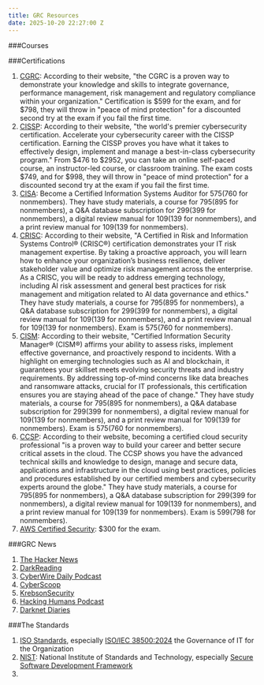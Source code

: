 ```yaml
---
title: GRC Resources
date: 2025-10-20 22:27:00 Z
---
```



###Courses

###Certifications
1. [CGRC](https://www.isc2.org/certifications/cgrc): According to their website, "the CGRC is a proven way to demonstrate your knowledge and skills to integrate governance, performance management, risk management and regulatory compliance within your organization." Certification is $599 for the exam, and for $798, they will throw in "peace of mind protection" for a discounted second try at the exam if you fail the first time.
4. [CISSP](https://www.isc2.org/certifications/cissp): According to their website, "the world's premier cybersecurity certification. Accelerate your cybersecurity career with the CISSP certification. Earning the CISSP proves you have what it takes to effectively design, implement and manage a best-in-class cybersecurity program." From $476 to $2952, you can take an online self-paced course, an instructor-led course, or classroom training. The exam costs $749, and for $998, they will throw in "peace of mind protection" for a discounted second try at the exam if you fail the first time.
3. [CISA](https://www.isaca.org/credentialing/cisa): Become a Certified Information Systems Auditor for $575 ($760 for nonmembers). They have study materials, a course for $795 ($895 for nonmembers), a Q&A database subscription for $299 ($399 for nonmembers), a digital review manual for $109 ($139 for nonmembers),  and a print review manual for $109 ($139 for nonmembers).
4. [CRISC](https://www.isaca.org/credentialing/crisc): According to their website, "A Certified in Risk and Information Systems Control® (CRISC®) certification demonstrates your IT risk management expertise. By taking a proactive approach, you will learn how to enhance your organization’s business resilience, deliver stakeholder value and optimize risk management across the enterprise. As a CRISC, you will be ready to address emerging technology, including AI risk assessment and general best practices for risk management and mitigation related to AI data governance and ethics." They have study materials, a course for $795 ($895 for nonmembers), a Q&A database subscription for $299 ($399 for nonmembers), a digital review manual for $109 ($139 for nonmembers),  and a print review manual for $109 ($139 for nonmembers). Exam is $575 ($760 for nonmembers).
5. [CISM](https://www.isaca.org/credentialing/cism): According to their website, "Certified Information Security Manager® (CISM®) affirms your ability to assess risks, implement effective governance, and proactively respond to incidents. With a highlight on emerging technologies such as AI and blockchain, it guarantees your skillset meets evolving security threats and industry requirements. By addressing top-of-mind concerns like data breaches and ransomware attacks, crucial for IT professionals, this certification ensures you are staying ahead of the pace of change." They have study materials, a course for $795 ($895 for nonmembers), a Q&A database subscription for $299 ($399 for nonmembers), a digital review manual for $109 ($139 for nonmembers),  and a print review manual for $109 ($139 for nonmembers). Exam is $575 ($760 for nonmembers).
6. [CCSP](https://www.isc2.org/certifications/ccsp): According to their website, becoming a certified cloud security professional "is a proven way to build your career and better secure critical assets in the cloud. The CCSP shows you have the advanced technical skills and knowledge to design, manage and secure data, applications and infrastructure in the cloud using best practices, policies and procedures established by our certified members and cybersecurity experts around the globe." They have study materials, a course for $795 ($895 for nonmembers), a Q&A database subscription for $299 ($399 for nonmembers), a digital review manual for $109 ($139 for nonmembers),  and a print review manual for $109 ($139 for nonmembers). Exam is $599 ($798 for nonmembers).
7. [AWS Certified Security](https://aws.amazon.com/certification/certified-security-specialty/): $300 for the exam.

###GRC News
1. [The Hacker News](https://thehackernews.com/)
2. [DarkReading](https://www.darkreading.com/)
3. [CyberWire Daily Podcast](https://thecyberwire.com/podcasts/daily-podcast)
4. [CyberScoop](https://cyberscoop.com/)
5. [KrebsonSecurity](https://krebsonsecurity.com/)
6. [Hacking Humans Podcast](https://thecyberwire.com/podcasts/hacking-humans)
7. [Darknet Diaries](https://darknetdiaries.com/)

###The Standards
1. [ISO Standards](https://www.iso.org/home.html), especially [ISO/IEC 38500:2024](https://www.iso.org/standard/81684.html) the Governance of IT for the Organization
2. [NIST](https://www.nist.gov/): National Institute of Standards and Technology, especially [Secure Software Development Framework](https://csrc.nist.gov/Projects/ssdf)
3. 